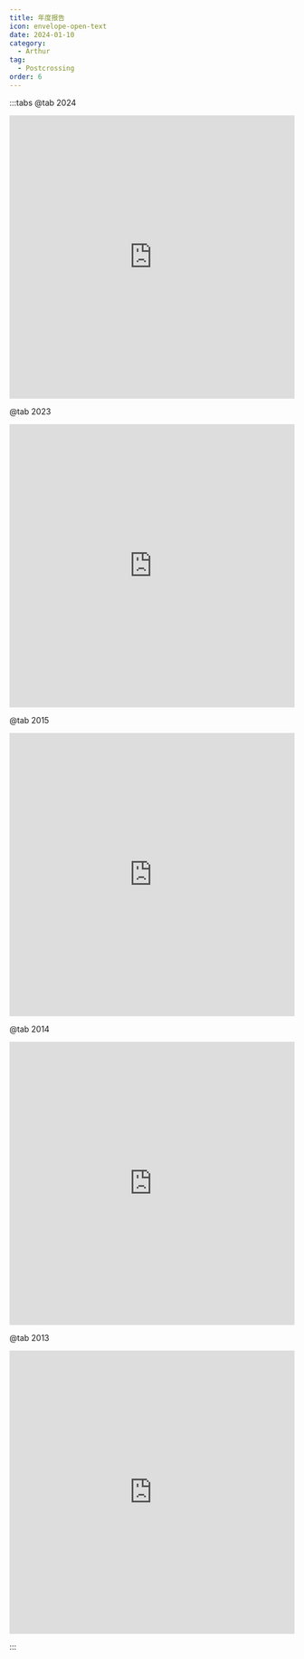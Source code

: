 ```yaml
---
title: 年度报告
icon: envelope-open-text
date: 2024-01-10
category:
  - Arthur
tag:
  - Postcrossing
order: 6
---
```


:::tabs
@tab 2024

<iframe src="https://postcrossing.4a1801.life/recap/2024_recap_cn.html" frameborder=0 height=500 width=100% seamless=seamless scrolling=auto></iframe>

@tab 2023

<iframe src="https://postcrossing.4a1801.life/recap/2023_recap_cn.html" frameborder=0 height=500 width=100% seamless=seamless scrolling=auto></iframe>

@tab 2015

<iframe src="https://postcrossing.4a1801.life/recap/2015_recap_cn.html" frameborder=0 height=500 width=100% seamless=seamless scrolling=auto></iframe>

@tab 2014

<iframe src="https://postcrossing.4a1801.life/recap/2014_recap_cn.html" frameborder=0 height=500 width=100% seamless=seamless scrolling=auto></iframe>

@tab 2013

<iframe src="https://postcrossing.4a1801.life/recap/2013_recap_cn.html" frameborder=0 height=500 width=100% seamless=seamless scrolling=auto></iframe>


:::